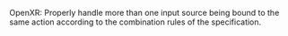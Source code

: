 OpenXR: Properly handle more than one input source being bound to the same action
according to the combination rules of the specification.
